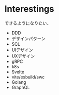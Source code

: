 # Interestings

できるようになりたい．

- DDD
- デザインパターン
- SQL
- UIデザイン
- UXデザイン
- gRPC
- k8s
- Svelte
- vite/esbuild/swc
- Golang
- GraphQL
